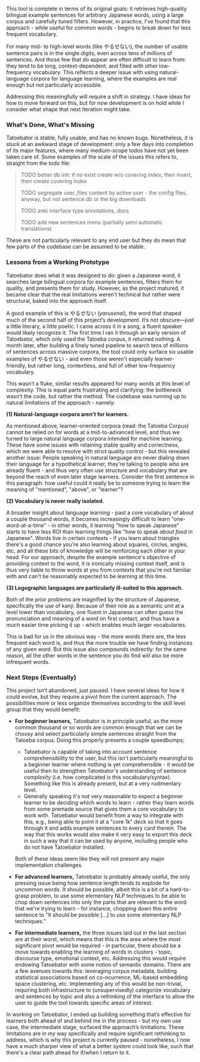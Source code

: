 This tool is complete in terms of its original goals: it retrieves high-quality bilingual example sentences for arbitrary Japanese words, using a large corpus and carefully tuned filters. However, in practice, I've found that this approach - while useful for common words - begins to break down for less frequent vocabulary.

For many mid- to high-level words (like やるせない), the number of usable sentence pairs is in the single digits, even across tens of millions of sentences. And those few that do appear are often difficult to learn from: they tend to be long, context-dependent, and filled with other low-frequency vocabulary. This reflects a deeper issue with using natural-language corpora for language learning, where the examples are real enough but not particularly accessible.

Addressing this meaningfully will require a shift in strategy. I have ideas for how to move forward on this, but for now development is on hold while I consider what shape that next iteration might take.

### What's Done, What's Missing

Tatoebator is stable, fully usable, and has no known bugs. Nonetheless, it is stuck at an awkward stage of development: only a few days into completion of its major features, where many medium-scope todos have not yet been taken care of. Some examples of the scale of the issues this refers to, straight from the todo file:

> TODO better db init: if no exist create w/o covering index, then insert, then create covering index
> 
> TODO segregate user_files content by active user - the config files, anyway, but not sentence.db or the big downloads
> 
> TODO anki interface type annotations, docs
> 
> TODO add new sentences menu (partially semi automatic translations)

These are not particularly relevant to any end user but they do mean that few parts of the codebase can be assumed to be stable.

### Lessons from a Working Prototype

Tatoebator does what it was designed to do: given a Japanese word, it searches large bilingual corpora for example sentences, filters them for quality, and presents them for study. However, as the project matured, it became clear that the real limitations weren't technical but rather were structural, baked into the approach itself.

A good example of this is やるせない (*yarusenai*), the word that shaped much of the second half of this project’s development. It’s not obscure—just a little literary, a little poetic: I came across it in a song, a fluent speaker would likely recognize it. The first time I ran it through an early version of Tatoebator, which only used the Tatoeba corpus, it returned nothing. A month later, after building a finely tuned pipeline to search tens of millions of sentences across massive corpora, the tool could only surface six usable examples of やるせない - and even those weren't especially learner-friendly, but rather long, contextless, and full of other low-frequency vocabulary.

This wasn’t a fluke, similar results appeared for many words at this level of complexity. This is equal parts frustrating and clarifying: the bottleneck wasn’t the code, but rather the method. The codebase was running up to natural limitations of the approach - namely:

**(1) Natural-language corpora aren't for learners.**

As mentioned above, learner-oriented corpora (read: the Tatoeba Corpus) cannot be relied on for words at a mid-to-advanced level, and thus we turned to large natural language corpora intended for machine learning. These have some issues with retaining stable quality and correctness, which we were able to resolve with strict quality control - but this revealed another issue: People speaking in natural language are never dialing down their language for a hypothetical learner, they're talking to people who are already fluent - and thus very often use structure and vocabulary that are beyond the reach of even later stage learners. Consider the first sentence in this paragraph: how useful could it really be to someone trying to learn the meaning of "mentioned", "above", or "learner"?

**(2) Vocabulary is never really isolated.**

A broader insight about language learning - past a core vocabulary of about a couple thousand words, it becomes increasingly difficult to learn "one-word-at-a-time" - in other words, it learning "how to speak Japanese" starts to have less ROI than learning things like "how to speak *about food* in Japanese". Words live in certain contexts - if you learn about triangles there's a good chance you're also learning about squares, circles, angles, etc, and all these bits of knowledge will be reinforcing each other in your head. For our approach, despite the example sentence's objective of providing context to the word, it is ironically missing context itself, and is thus very liable to throw words at you from contexts that you're not familiar with and can't be reasonably expected to be learning at this time.

**(3) Logographic languages are particularly ill-suited to this approach.**

Both of the prior problems are magnified by the structure of Japanese, specifically the use of kanji. Because of their role as a semantic unit at a level lower than vocabulary, one fluent in Japanese can often guess the pronunciation and meaning of a word on first contact, and thus have a much easier time picking it up - which enables much larger vocabularies.

This is bad for us in the obvious way - the more words there are, the less frequent each word is, and thus the more trouble we have finding instances of any given word. But this issue also compounds indirectly: for the same reason, all the other words in the sentence you do find will also be more infrequent words.

### Next Steps (Eventually)

This project isn’t abandoned, just paused. I have several ideas for how it could evolve, but they require a pivot from the current approach. The possibilities more or less organize themselves according to the skill level group that they would benefit:

- **For beginner learners,** Tatoebator is in principle useful, as the more common thousand or so words are common enough that we can be choosy and select particularly simple sentences straight from the Tatoeba corpus. Doing this properly presents a couple speedbumps;
    - Tatoebator is capable of taking into account sentence comprehensibility to the user, but this isn't particularly meaningful to a beginner learner where nothing is yet comprehensible - it would be useful then to strengthen Tatoebator's understanding of sentence *complexity* (i.e. how complicated is this vocabulary/syntax). Something like this is already present, but at a very rudimentary level.
    - Generally speaking it's not very reasonable to expect a beginner learner to be deciding which words to learn - rather they learn words from some premade source that gives them a core vocabulary to work with. Tatoebator would benefit from a way to integrate with this, e.g., being able to point it at a "core 1k" deck so that it goes through it and adds example sentences to every card therein. The way that this works would also make it very easy to export this deck in such a way that it can be used by anyone, including people who do not have Tatoebator installed.

    Both of these ideas seem like they will not present any major implementation challenges.

- **For advanced learners,** Tatoebator is probably already useful, the only pressing issue being how sentence length tends to explode for uncommon words. It should be possible, albeit this is a bit of a hard-to-grasp problem, to use some elementary NLP techniques to be able to chop down sentences into only the parts that are relevant to the word that we're trying to learn - for instance, chopping down this entire sentence to "It should be possible [...] to use some elementary NLP techniques."
- **For intermediate learners,** the three issues laid out in the last section are at their worst, which means that this is the area where the most significant pivot would be required - in particular, there should be a move towards enabling the learning of words in clusters - topic, discourse type, emotional context, etc. Addressing this would require endowing Tatoebator with some notion of semantic domains. There are a few avenues towards this: leveraging corpus metadata, building statistical associations based on co-ocurrence, ML-based embedding space clustering, etc. Implementing any of this would be non-trivial, requiring both infrastructure to (unsupervisedly) categorize vocabulary and sentences by topic and also a rethinking of the interface to allow the user to guide the tool towards specific areas of interest.

In working on Tatoebator, I ended up building something that’s effective for learners both ahead of and behind me in the process - but my own use case, the intermediate stage, surfaced the approach’s limitations. These limitations are in *my* way specifically and require significant rethinking to address, which is why this project is currently paused - nonetheless, I now have a much sharper view of what a better system could look like, such that there's a clear path ahead for if/when I return to it.
